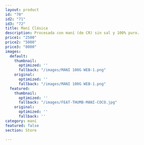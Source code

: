 ```yaml
---
layout: product
id: "70"
id2: "71"
id3: "72"
title: Maní Clásica
description: Procesada con maní (de CR) sin sal y 100% puro.
price1: "2500"
price2: "5000"
price3: "8000"
images:
  default:
    thumbnail:
      optimized: ''
      fallback: "/images/MANI 100G WEB-1.png"
    original:
      optimized: ''
      fallback: "/images/MANI 100G WEB-1.png"
  featured:
    thumbnail:
      optimized: ''
      fallback: "/images/FEAT-THUMB-MANI-COCO.jpg"
    original:
      optimized: ''
      fallback: ''
category: maní
featured: false
section: Store

---
```

